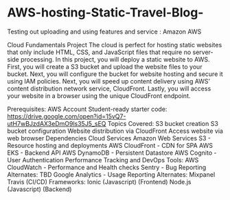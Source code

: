 # AWS-hosting-Static-Travel-Blog-
Testing out uploading and using features and service : Amazon AWS

Cloud Fundamentals Project
The cloud is perfect for hosting static websites that only include HTML, CSS, and JavaScript files that require no server-side processing. In this project, you will deploy a static website to AWS. First, you will create a S3 bucket and upload the website files to your bucket. Next, you will configure the bucket for website hosting and secure it using IAM policies. Next, you will speed up content delivery using AWS’ content distribution network service, CloudFront. Lastly, you will access your website in a browser using the unique CloudFront endpoint.

Prerequisites:
AWS Account
Student-ready starter code: https://drive.google.com/open?id=15vQ7-utH7wBJzdAX3eDmO9ls35J5_sEQ
Topics Covered:
S3 bucket creation
S3 bucket configuration
Website distribution via CloudFront
Access website via web browser
Dependencies
Cloud Services
Amazon Web Services S3 - Resource hosting and deployments
AWS CloudFront - CDN for SPA
AWS EKS - Backend API
AWS DynamoDB - Persistent Datastore
AWS Cognito - User Authentication
Performance Tracking and DevOps Tools:
AWS CloudWatch - Performance and Health checks
Sentry - Bug Reporting
Alternates:
TBD
Google Analytics - Usage Reporting
Alternates:
Mixpanel
Travis (CI/CD)
Frameworks:
Ionic (Javascript) (Frontend)
Node.js (Javascript) (Backend)
